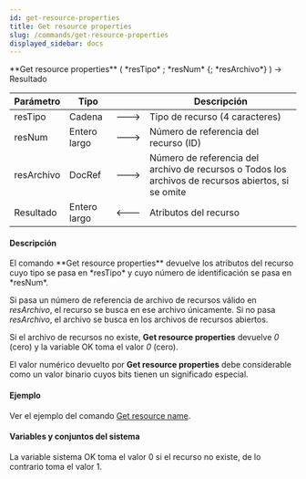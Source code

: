 ```yaml
---
id: get-resource-properties
title: Get resource properties
slug: /commands/get-resource-properties
displayed_sidebar: docs
---
```


<!--REF #_command_.Get resource properties.Syntax-->**Get resource properties** ( *resTipo* ; *resNum* {; *resArchivo*} ) -> Resultado<!-- END REF-->
<!--REF #_command_.Get resource properties.Params-->
| Parámetro | Tipo |  | Descripción |
| --- | --- | --- | --- |
| resTipo | Cadena | &#x1F852; | Tipo de recurso (4 caracteres) |
| resNum | Entero largo | &#x1F852; | Número de referencia del recurso (ID) |
| resArchivo | DocRef | &#x1F852; | Número de referencia del archivo de recursos o Todos los archivos de recursos abiertos, si se omite |
| Resultado | Entero largo | &#x1F850; | Atributos del recurso |

<!-- END REF-->

#### Descripción 

<!--REF #_command_.Get resource properties.Summary-->El comando **Get resource properties** devuelve los atributos del recurso cuyo tipo se pasa en *resTipo* y cuyo número de identificación se pasa en *resNum*.<!-- END REF--> 

Si pasa un número de referencia de archivo de recursos válido en *resArchivo*, el recurso se busca en ese archivo únicamente. Si no pasa *resArchivo*, el archivo se busca en los archivos de recursos abiertos. 

Si el archivo de recursos no existe, **Get resource properties** devuelve *0* (cero) y la variable OK toma el valor *0* (cero).

El valor numérico devuelto por **Get resource properties** debe considerable como un valor binario cuyos bits tienen un significado especial. 

#### Ejemplo 

Ver el ejemplo del comando [Get resource name](get-resource-name.md).

#### Variables y conjuntos del sistema 

La variable sistema OK toma el valor 0 si el recurso no existe, de lo contrario toma el valor 1.
